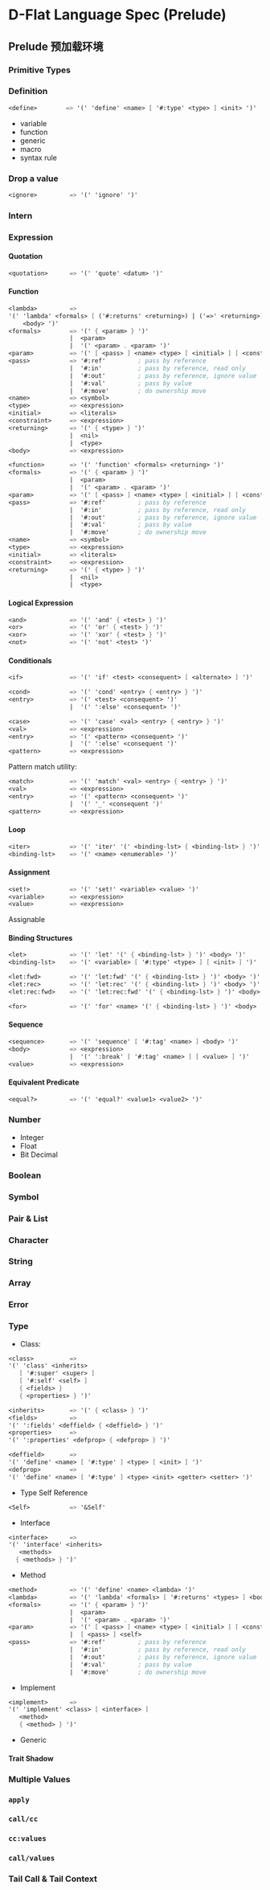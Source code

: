 # D-Flat Language Spec (Prelude)

## Prelude 预加载环境

### Primitive Types

### Definition

``` scheme
<define>        => '(' 'define' <name> [ '#:type' <type> ] <init> ')'
```

+ variable
+ function
+ generic
+ macro
+ syntax rule

### Drop a value

``` scheme
<ignore>         => '(' 'ignore' ')'
```

### Intern

### Expression

#### Quotation

``` scheme
<quotation>      => '(' 'quote' <datum> ')'
```

#### Function

``` scheme
<lambda>         => 
'(' 'lambda' <formals> [ ('#:returns' <returning>) | ('=>' <returning>) ] 
    <body> ')'
<formals>        => '(' { <param> } ')'
                 |  <param>
                 |  '(' <param> . <param> ')'
<param>          => '(' [ <pass> ] <name> <type> [ <initial> ] [ <constraint> ] ')'
<pass>           => '#:ref'         ; pass by reference
                 |  '#:in'          ; pass by reference, read only
                 |  '#:out'         ; pass by reference, ignore value
                 |  '#:val'         ; pass by value
                 |  '#:move'        ; do ownership move
<name>           => <symbol>
<type>           => <expression>
<initial>        => <literals>
<constraint>     => <expression>
<returning>      => '(' { <type> } ')'
                 |  <nil>
                 |  <type>
<body>           => <expression>
```

``` scheme
<function>       => '(' 'function' <formals> <returning> ')'
<formals>        => '(' { <param> } ')'
                 |  <param>
                 |  '(' <param> . <param> ')'
<param>          => '(' [ <pass> ] <name> <type> [ <initial> ] [ <constraint> ] ')'
<pass>           => '#:ref'         ; pass by reference
                 |  '#:in'          ; pass by reference, read only
                 |  '#:out'         ; pass by reference, ignore value
                 |  '#:val'         ; pass by value
                 |  '#:move'        ; do ownership move
<name>           => <symbol>
<type>           => <expression>
<initial>        => <literals>
<constraint>     => <expression>
<returning>      => '(' { <type> } ')'
                 |  <nil>
                 |  <type>
```

#### Logical Expression

``` scheme
<and>            => '(' 'and' { <test> } ')'
<or>             => '(' 'or' { <test> } ')'
<xor>            => '(' 'xor' { <test> } ')'
<not>            => '(' 'not' <test> ')'
```

#### Conditionals

``` scheme
<if>             => '(' 'if' <test> <consequent> [ <alternate> ] ')'
```

``` scheme
<cond>           => '(' 'cond' <entry> { <entry> } ')'
<entry>          => '(' <test> <consequent> ')'
                 |  '(' ':else' <consequent> ')'
```

``` scheme
<case>           => '(' 'case' <val> <entry> { <entry> } ')'
<val>            => <expression>
<entry>          => '(' <pattern> <consequent> ')'
                 |  '(' ':else' <consequent ')'
<pattern>        => <expression>
```

Pattern match utility:

``` scheme
<match>          => '(' 'match' <val> <entry> { <entry> } ')'
<val>            => <expression>
<entry>          => '(' <pattern> <consequent> ')'
                 |  '(' '_' <consequent ')'
<pattern>        => <expression>
```

#### Loop

``` scheme
<iter>           => '(' 'iter' '(' <binding-lst> { <binding-lst> } ')'  <body> ')'
<binding-lst>    => '(' <name> <enumerable> ')'
```

#### Assignment

``` scheme
<set!>           => '(' 'set!' <variable> <value> ')'
<variable>       => <expression>
<value>          => <expression>
```

Assignable

#### Binding Structures

``` scheme
<let>            => '(' 'let' '(' { <binding-lst> } ')' <body> ')'
<binding-lst>    => '(' <variable> [ '#:type' <type> ] [ <init> ] ')'

<let:fwd>        => '(' 'let:fwd' '(' { <binding-lst> } ')' <body> ')'
<let:rec>        => '(' 'let:rec' '(' { <binding-lst> } ')' <body> ')'
<let:rec:fwd>    => '(' 'let:rec:fwd' '(' { <binding-lst> } ')' <body> ')'

<for>            => '(' 'for' <name> '(' { <binding-lst> } ')' <body> ')'
```

#### Sequence

``` scheme
<sequence>       => '(' 'sequence' [ '#:tag' <name> ] <body> ')'
<body>           => <expression>
                 |  '(' ':break' [ '#:tag' <name> ] [ <value> ] ')'
<value>          => <expression>
```

#### Equivalent Predicate

``` scheme
<equal?>         => '(' 'equal?' <value1> <value2> ')'
```

### Number

+ Integer
+ Float
+ Bit Decimal

### Boolean

### Symbol

### Pair & List

### Character

### String

### Array

### Error

### Type

+ Class:

``` scheme
<class>          =>
'(' 'class' <inherits>
   [ '#:super' <super> ]
   [ '#:self' <self> ]
   { <fields> }
   { <properties> } ')'

<inherits>       => '(' { <class> } ')'
<fields>         =>
'(' ':fields' <deffield> { <deffield> } ')'
<properties>     =>
'(' ':properties' <defprop> { <defprop> } ')'

<deffield>       =>
'(' 'define' <name> [ '#:type' ] <type> [ <init> ] ')'
<defprop>        =>
'(' 'define' <name> [ '#:type' ] <type> <init> <getter> <setter> ')'
```

+ Type Self Reference

``` scheme
<Self>           => '&Self'
```

+ Interface

``` scheme
<interface>      =>
'(' 'interface' <inherits>
   <methods>
  { <methods> } ')'
```

+ Method

``` scheme
<method>         => '(' 'define' <name> <lambda> ')'
<lambda>         => '(' 'lambda' <formals> [ '#:returns' <types> ] <body> ')'
<formals>        => '(' { <param> } ')'
                 |  <param>
                 |  '(' <param> . <param> ')'
<param>          => '(' [ <pass> ] <name> <type> [ <initial> ] [ <constraint> ] ')'
                 |  [ <pass> ] <self>
<pass>           => '#:ref'         ; pass by reference
                 |  '#:in'          ; pass by reference, read only
                 |  '#:out'         ; pass by reference, ignore value
                 |  '#:val'         ; pass by value
                 |  '#:move'        ; do ownership move
```

+ Implement

``` scheme
<implement>      =>
'(' 'implement' <class> [ <interface> ]
   <method>
   { <method> } ')'
```

+ Generic

#### Trait Shadow

### Multiple Values

### `apply`

### `call/cc`

### `cc:values`

### `call/values`

### Tail Call & Tail Context
